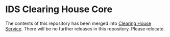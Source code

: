 # IDS Clearing House Core

The contents of this repository has been merged into [Clearing House Service](https://github.com/Fraunhofer-AISEC/ids-clearing-house-service). There will be no further releases in this repository. Please relocate.
